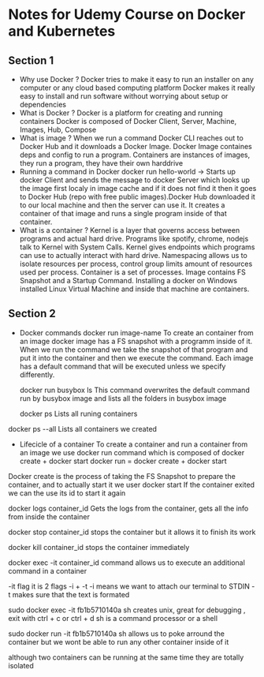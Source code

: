 # Notes for Udemy Course on Docker and Kubernetes

## Section 1

- Why use Docker ?
  Docker tries to make it easy to run an installer on any computer or any cloud based computing platform
  Docker makes it really easy to install and run software without worrying about setup or dependencies
- What is Docker ?
  Docker is a platform for creating and running containers
  Docker is composed of Docker Client, Server, Machine, Images, Hub, Compose
- What is image ?
  When we run a command Docker CLI reaches out to Docker Hub and it downloads a Docker Image. Docker Image containes deps and config to run a program. Containers are instances of images, they run a program, they have their own harddrive
- Running a command in Docker
  docker run hello-world -> Starts up docker Client and sends the message to docker Server which looks up the image first localy in image cache and if it does not find it then it goes to Docker Hub (repo with free public images).Docker Hub downloaded it to our local machine and then the server can use it. It creates a container of that image and runs a single program inside of that container.
- What is a container ?
  Kernel is a layer that governs access between programs and actual hard drive. Programs like spotify, chrome, nodejs talk to Kernel with System Calls. Kernel gives endpoints which programs can use to actually interact with hard drive.
  Namespacing allows us to isolate resources per process, control group limits amount of resources used per process. Container is a set of processes. Image contains FS Snapshot and a Startup Command.
  Installing a docker on Windows installed Linux Virtual Machine and inside that machine are containers.

## Section 2

- Docker commands
  docker run image-name
  To create an container from an image docker image has a FS snapshot with a programm inside of it. When we run the command we take the snapshot of that program and put it into the container and then we execute the command. Each image has a default command that will be executed unless we specify differently.

  docker run busybox ls
  This command overwrites the default command run by busybox image and lists all the folders in busybox image

  docker ps
  Lists all runing containers

docker ps --all
Lists all containers we created

- Lifecicle of a container
  To create a container and run a container from an image we use docker run command which is composed of docker create + docker start
  docker run = docker create + docker start

Docker create is the process of taking the FS Snapshot to prepare the container, and to actually start it we user docker start
If the container exited we can the use its id to start it again

docker logs container_id
Gets the logs from the container, gets all the info from inside the container

docker stop container_id
stops the container but it allows it to finish its work

docker kill container_id
stops the container immediately

docker exec -it container_id command
allows us to execute an additional command in a container

-it flag
it is 2 flags -i + -t
-i means we want to attach our terminal to STDIN
-t makes sure that the text is formated

sudo docker exec -it fb1b5710140a sh
creates unix, great for debugging , exit with ctrl + c or ctrl + d
sh is a command processor or a shell

sudo docker run -it fb1b5710140a sh
allows us to poke arround the container but we wont be able to run any other container inside of it

although two containers can be running at the same time they are totally isolated
